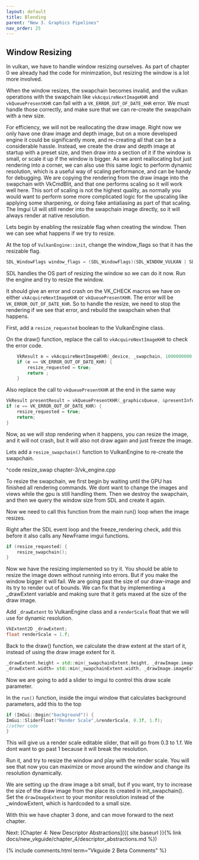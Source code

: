 ```yaml
---
layout: default
title: Blending
parent: "New 3. Graphics Pipelines"
nav_order: 25
---
```


## Window Resizing
In vulkan, we have to handle window resizing ourselves. As part of chapter 0 we already had the code for minimzation, but resizing the window is a lot more involved.

When the window resizes, the swapchain becomes invalid, and the vulkan operations with the swapchain like `vkAcquireNextImageKHR` and `vkQueuePresentKHR` can fail with a `VK_ERROR_OUT_OF_DATE_KHR` error. We must handle those correctly, and make sure that we can re-create the swapchain with a new size. 

For efficiency, we will not be reallocating the draw image. Right now we only have one draw image and depth image, but on a more developed engine it could be significantly more, and re-creating all that can be a considerable hassle. Instead, we create the draw and depth image at startup with a preset size, and then draw into a section of it if the window is small, or scale it up if the window is bigger. As we arent reallocating but just rendering into a corner, we can also use this same logic to perform dynamic resolution, which is a useful way of scaling performance, and can be handy for debugging. We are copying the rendering from the draw image into the swapchain with VkCmdBlit, and that one performs scaling so it will work well here. This sort of scaling is not the highest quality, as normally you would want to perform some more complicated logic for the upscaling like applying some sharpening, or doing fake antialiasing as part of that scaling. The Imgui UI will still render into the swapchain image directly, so it will always render at native resolution.

Lets begin by enabling the resizable flag when creating the window. Then we can see what happens if we try to resize.

At the top of `VulkanEngine::init`, change the window_flags so that it has the resizable flag.

```cpp
SDL_WindowFlags window_flags = (SDL_WindowFlags)(SDL_WINDOW_VULKAN | SDL_WINDOW_RESIZABLE);
```
SDL handles the OS part of resizing the window so we can do it now. Run the engine and try to resize the window.

It should give an error and crash on the VK_CHECK macros we have on either `vkAcquireNextImageKHR` or `vkQueuePresentKHR`. The error will be `VK_ERROR_OUT_OF_DATE_KHR`. So to handle the resize, we need to stop the rendering if we see that error, and rebuild the swapchain when that happens.

First, add a `resize_requested` boolean to the VulkanEngine class.

On the draw() function, replace the call to `vkAcquireNextImageKHR` to check the error code.

```cpp
	VkResult e = vkAcquireNextImageKHR(_device, _swapchain, 1000000000, get_current_frame()._swapchainSemaphore, nullptr, &swapchainImageIndex);
	if (e == VK_ERROR_OUT_OF_DATE_KHR) {
        resize_requested = true;       
		return ;
	}
```

Also replace the call to `vkQueuePresentKHR` at the end in the same way
```cpp
VkResult presentResult = vkQueuePresentKHR(_graphicsQueue, &presentInfo);
if (e == VK_ERROR_OUT_OF_DATE_KHR) {
    resize_requested = true;
    return;
}
```

Now, as we will stop rendering when it happens, you can resize the image, and it will not crash, but it will also not draw again and just freeze the image.

Lets add a `resize_swapchain()` function to VulkanEngine to re-create the swapchain.

^code resize_swap chapter-3/vk_engine.cpp

To resize the swapchain, we first begin by waiting until the GPU has finished all rendering commands. We dont want to change the images and views while the gpu is still handling them. Then we destroy the swapchain, and then we query the window size from SDL and create it again. 

Now we need to call this function from the main run() loop when the image resizes.

Right after the SDL event loop and the freeze_rendering check, add this before it also calls any NewFrame imgui functions.
```cpp
if (resize_requested) {
	resize_swapchain();
}
```

Now we have the resizing implemented so try it. You should be able to resize the image down without running into errors. But if you make the window bigger it will fail. We are going past the size of our draw-image and its try to render out of bounds. We can fix that by implementing a _drawExtent variable and making sure that it gets maxed at the size of the draw image.

Add `_drawExtent` to VulkanEngine class and a `renderScale` float that we will use for dynamic resolution.

```cpp
VkExtent2D _drawExtent;
float renderScale = 1.f;
```

Back to the draw() function, we calculate the draw extent at the start of it, instead of using the draw image extent for it.

```cpp
_drawExtent.height = std::min(_swapchainExtent.height, _drawImage.imageExtent.height) * renderScale;
_drawExtent.width= std::min(_swapchainExtent.width, _drawImage.imageExtent.width) * renderScale;
```

Now we are going to add a slider to imgui to control this draw scale parameter.

In the `run()` function, inside the imgui window that calculates background parameters, add this to the top

```cpp
if (ImGui::Begin("background")) {
ImGui::SliderFloat("Render Scale",&renderScale, 0.3f, 1.f);
//other code
}
```

This will give us a render scale editable slider, that will go from 0.3 to 1.f. We dont want to go past 1 because it will break the resolution. 

Run it, and try to resize the window and play with the render scale. You will see that now you can maximize or move around the window and change its resolution dynamically.

We are setting up the draw image a bit small, but if you want, try to increase the size of the draw image from the place its created in init_swapchain(). Set the `drawImageExtent` to your monitor resolution instead of the _windowExtent, which is hardcoded to a small size.

With this we have chapter 3 done, and can move forward to the next chapter.

Next: [Chapter 4: New Descriptor Abstractions]({{ site.baseurl }}{% link docs/new_vkguide/chapter_4/descriptor_abstractions.md %})

{% include comments.html term="Vkguide 2 Beta Comments" %}